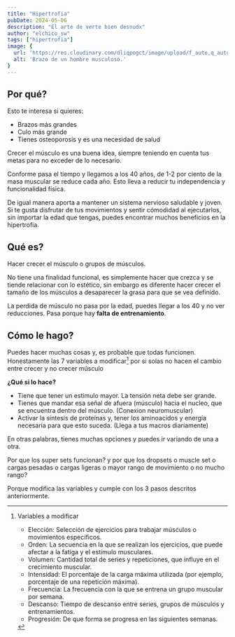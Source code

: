 ```yaml
---
title: "Hipertrofia"
pubDate: 2024-05-06
description: "El arte de verte bien desnudx"
author: "elchico_sw"
tags: ["hipertrofia"]
image: {
  url: 'https://res.cloudinary.com/dliqpogct/image/upload/f_auto,q_auto/v1/mysite/hipertrophy',
  alt: 'Brazo de un hombre musculoso.'
}
---
```

## Por qué?

Esto te interesa si quieres:
- Brazos más grandes
- Culo más grande
- Tienes osteoporosis y es una necesidad de salud

Crecer el músculo es una buena idea, siempre teniendo en cuenta tus metas para no exceder de lo necesario.

Conforme pasa el tiempo y llegamos a los 40 años, de 1-2 por ciento de la masa muscular se reduce cada año. Esto lleva a reducir tu independencia y funcionalidad física.

De igual manera aporta a mantener un sistema nervioso saludable y joven. Si te gusta disfrutar de tus movimientos y sentir cómodidad al ejecutarlos, sin importar la edad que tengas, puedes encontrar muchos beneficios en la hipertrofia.

## Qué es?

Hacer crecer el músculo o grupos de músculos.

No tiene una finalidad funcional, es simplemente hacer que crezca y se tiende relacionar con lo estético, sin embargo es diferente hacer crecer el tamaño de los músculos a desaparecer la grasa para que se vea definido.

La perdida de músculo no pasa por la edad, puedes llegar a los 40 y no ver reducciones. Pasa porque hay **falta de entrenamiento**.

## Cómo le hago?

Puedes hacer muchas cosas y, es probable que todas funcionen. Honestamente las 7 variables a modificar[^listnote] por si solas no hacen el cambio entre crecer y no crecer músculo

**¿Qué si lo hace?**

- Tiene que tener un estimulo mayor. La tensión neta debe ser grande.
- Tienes que mandar esa señal de afuera (músculo) hacia el nucleo, que se encuentra dentro del músculo. (Conexion neuromuscular)
- Activar la síntesis de proteínas y, tener los aminoacidos y energía necesaria para que esto suceda. (Llega a tus macros diariamente)

En otras palabras, tienes muchas opciones y puedes ir variando de una a otra.

Por que los super sets funcionan? y por que los dropsets o muscle set o cargas pesadas o cargas ligeras o mayor rango de movimiento o no mucho rango?

Porque modifica las variables y cumple con los 3 pasos descritos anteriormente.

  [^listnote]: Variables a modificar
    
    - Elección: Selección de ejercicios para trabajar músculos o movimientos específicos.
    - Orden: La secuencia en la que se realizan los ejercicios, que puede afectar a la fatiga y el estímulo musculares.
    - Volumen: Cantidad total de series y repeticiones, que influye en el crecimiento muscular.
    - Intensidad: El porcentaje de la carga máxima utilizada (por ejemplo, porcentaje de una repetición máxima).
    - Frecuencia: La frecuencia con la que se entrena un grupo muscular por semana.
    - Descanso: Tiempo de descanso entre series, grupos de músculos y entrenamientos.
    - Progresión: De que forma se progresa en las siguientes semanas.